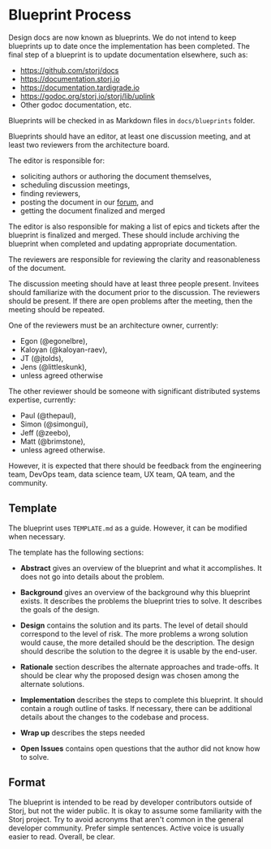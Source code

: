 # Blueprint Process

Design docs are now known as blueprints. We do not intend to keep blueprints up to date once
the implementation has been completed. The final step of a blueprint is to update documentation
elsewhere, such as:
 * https://github.com/storj/docs
 * https://documentation.storj.io
 * https://documentation.tardigrade.io
 * https://godoc.org/storj.io/storj/lib/uplink
 * Other godoc documentation, etc.

Blueprints will be checked in as Markdown files in `docs/blueprints` folder.

Blueprints should have an editor, at least one discussion meeting, and at least two reviewers from the architecture board.

The editor is responsible for:
* soliciting authors or authoring the document themselves,
* scheduling discussion meetings,
* finding reviewers,
* posting the document in our [forum](https://forum.storj.io/c/engineer-amas/design-draft), and
* getting the document finalized and merged

The editor is also responsible for making a list of epics and tickets after the blueprint is finalized and merged. These should include archiving the blueprint when completed and updating appropriate documentation.

The reviewers are responsible for reviewing the clarity and reasonableness of the document.

The discussion meeting should have at least three people present. Invitees should familiarize with the document prior to the discussion. The reviewers should be present. If there are open problems after the meeting, then the meeting should be repeated.

One of the reviewers must be an architecture owner, currently:

* Egon (@egonelbre),
* Kaloyan (@kaloyan-raev),
* JT (@jtolds),
* Jens (@littleskunk),
* unless agreed otherwise

The other reviewer should be someone with significant distributed systems expertise, currently:

* Paul (@thepaul),
* Simon (@simongui),
* Jeff (@zeebo),
* Matt (@brimstone),
* unless agreed otherwise.

However, it is expected that there should be feedback from the engineering team, DevOps team, data science team, UX team, QA team, and the community.

## Template

The blueprint uses `TEMPLATE.md` as a guide. However, it can be modified when necessary.

The template has the following sections:

* **Abstract** gives an overview of the blueprint and what it accomplishes. It does not go into details about the problem.

* **Background** gives an overview of the background why this blueprint exists. It describes the problems the blueprint tries to solve. It describes the goals of the design.

* **Design** contains the solution and its parts. The level of detail should correspond to the level of risk. The more problems a wrong solution would cause, the more detailed should be the description. The design should describe the solution to the degree it is usable by the end-user.

* **Rationale** section describes the alternate approaches and trade-offs. It should be clear why the proposed design was chosen among the alternate solutions.

* **Implementation** describes the steps to complete this blueprint. It should contain a rough outline of tasks. If necessary, there can be additional details about the changes to the codebase and process.

* **Wrap up** describes the steps needed

* **Open Issues** contains open questions that the author did not know how to solve.

## Format

The blueprint is intended to be read by developer contributors outside of Storj, but not the wider public. It is okay to assume some familiarity with the Storj project. Try to avoid acronyms that aren't common in the general developer community. Prefer simple sentences. Active voice is usually easier to read. Overall, be clear.
